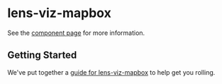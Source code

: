 lens-viz-mapbox
================

See the [component page](http://nishacodes.github.io/lens-viz-mapbox) for more information.

## Getting Started

We've put together a [guide for lens-viz-mapbox](http://www.polymer-project.org/docs/start/reusableelements.html) to help get you rolling.
